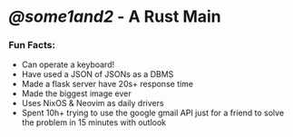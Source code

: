 # *@some1and2* - A Rust Main
### Fun Facts:
 - Can operate a keyboard!
 - Have used a JSON of JSONs as a DBMS
 - Made a flask server have 20s+ response time
 - Made the biggest image ever
 - Uses NixOS & Neovim as daily drivers
 - Spent 10h+ trying to use the google gmail API just for a friend to solve the problem in 15 minutes with outlook

